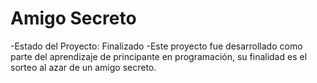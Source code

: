 <h1> Amigo Secreto </h1>

-Estado del Proyecto: Finalizado
-Este proyecto fue desarrollado como parte del aprendizaje de principante en programación, su finalidad es el sorteo al azar de un amigo secreto.
